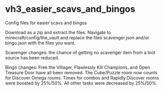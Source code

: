# vh3_easier_scavs_and_bingos
 Config files for easier scavs and bingos
 
Download as a zip and extract the files. Navigate to minecraft/config/the_vault and replace the files scavenger.json and/or bingo.json with the files you want. 
 
Scavenger changes: the chance of getting no scavenger item from a loot source has been reduced.
 
Bingo changes: Free the Villager, Flawlessly Kill Champions, and Open Treasure Door have all been removed. The Cube/Puzzle room now counts for Discover Omega rooms. Times for combos and Rapidly Discover rooms were boosted by 25%/50%. All other tasks were decreased by 25%/50%.